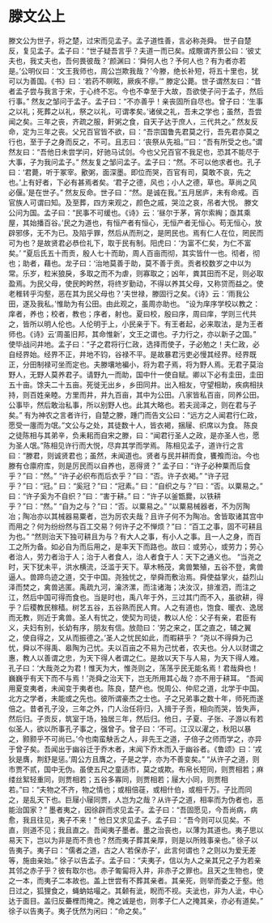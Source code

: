# 滕文公上
滕文公为世子，将之楚，过宋而见孟子。孟子道性善，言必称尧舜。
世子自楚反，复见孟子。孟子曰：“世子疑吾言乎？夫道一而已矣。成覸谓齐景公曰：‘彼丈夫也，我丈夫也，吾何畏彼哉？’颜渊曰：‘舜何人也？予何人也？有为者亦若是。’公明仪曰：‘文王我师也，周公岂欺我哉？’今滕，绝长补短，将五十里也，犹可以为善国。《书》曰：‘若药不瞑眩，厥疾不瘳。’”
滕定公薨。世子谓然友曰：“昔者孟子尝与我言于宋，于心终不忘。今也不幸至于大故，吾欲使子问于孟子，然后行事。”
然友之邹问于孟子。孟子曰：“不亦善乎！亲丧固所自尽也。曾子曰：‘生事之以礼；死葬之以礼，祭之以礼，可谓孝矣。’诸侯之礼，吾未之学也；虽然，吾尝闻之矣。三年之丧，齐疏之服，飦粥之食，自天子达于庶人，三代共之。”
然友反命，定为三年之丧。父兄百官皆不欲，曰：“吾宗国鲁先君莫之行，吾先君亦莫之行也，至于子之身而反之，不可。且志曰：‘丧祭从先祖。’”曰：“吾有所受之也。”谓然友曰：“吾他日未尝学问，好驰马试剑。今也父兄百官不我足也，恐其不能尽于大事，子为我问孟子。”
然友复之邹问孟子。孟子曰：“然。不可以他求者也。孔子曰：‘君薨，听于冢宰。歠粥，面深墨。即位而哭，百官有司，莫敢不哀，先之也。’上有好者，下必有甚焉者矣。‘君子之德，风也；小人之德，草也。草尚之风必偃。’是在世子。”
然友反命。世子曰：“然。是诚在我。”五月居庐，未有命戒。百官族人可谓曰知。及至葬，四方来观之，颜色之戚，哭泣之哀，吊者大悦。
滕文公问为国。孟子曰：“民事不可缓也。《诗》云：‘昼尔于茅，宵尔索綯；亟其乘屋，其始播百谷。’民之为道也，有恒产者有恒心，无恒产者无恒心。苟无恒心，放辟邪侈，无不为已。及陷乎罪，然后从而刑之，是罔民也。焉有仁人在位，罔民而可为也？是故贤君必恭俭礼下，取于民有制。阳虎曰：‘为富不仁矣，为仁不富矣。’
“夏后氏五十而贡，殷人七十而助，周人百亩而彻，其实皆什一也。彻者，彻也；助者，藉也。龙子曰：‘治地莫善于助，莫不善于贡。贡者校数岁之中以为常。乐岁，粒米狼戾，多取之而不为虐，则寡取之；凶年，粪其田而不足，则必取盈焉。为民父母，使民盻盻然，将终岁勤动，不得以养其父母，又称贷而益之。使老稚转乎沟壑，恶在其为民父母也？’夫世禄，滕固行之矣。《诗》云：‘雨我公田，遂及我私。’惟助为有公田。由此观之，虽周亦助也。
“设为庠序学校以教之：庠者，养也；校者，教也；序者，射也。夏曰校，殷曰序，周曰庠，学则三代共之，皆所以明人伦也。人伦明于上，小民亲于下。有王者起，必来取法，是为王者师也。《诗》云‘周虽旧邦，其命惟新’，文王之谓也。子力行之，亦以新子之国。”
使毕战问井地。孟子曰：“子之君将行仁政，选择而使子，子必勉之！夫仁政，必自经界始。经界不正，井地不钧，谷禄不平。是故暴君污吏必慢其经界。经界既正，分田制禄可坐而定也。夫滕壤地褊小，将为君子焉，将为野人焉。无君子莫治野人，无野人莫养君子。请野九一而助，国中什一使自赋。卿以下必有圭田，圭田五十亩。馀夫二十五亩。死徙无出乡，乡田同井。出入相友，守望相助，疾病相扶持，则百姓亲睦。方里而井，井九百亩，其中为公田。八家皆私百亩，同养公田。公事毕，然后敢治私事，所以别野人也。此其大略也。若夫润泽之，则在君与子矣。”
有为神农之言者许行，自楚之滕，踵门而告文公曰：“远方之人闻君行仁政，愿受一廛而为氓。”文公与之处，其徒数十人，皆衣褐，捆屦、织席以为食。
陈良之徒陈相与其弟辛，负耒耜而自宋之滕，曰：“闻君行圣人之政，是亦圣人也，愿为圣人氓。”陈相见许行而大悦，尽弃其学而学焉。
陈相见孟子，道许行之言曰：“滕君，则诚贤君也；虽然，未闻道也。贤者与民并耕而食，饔飧而治。今也滕有仓廪府库，则是厉民而以自养也，恶得贤？”
孟子曰：“许子必种粟而后食乎？”曰：“然。”
“许子必织布而后衣乎？”曰：“否。许子衣褐。”
“许子冠乎？”曰：“冠。”
曰：“奚冠？”曰：“冠素。”
曰：“自织之与？”曰：“否。以粟易之。”
曰：“许子奚为不自织？”曰：“害于耕。”
曰：“许子以釜甑爨，以铁耕乎？”曰：“然。”
“自为之与？”曰：“否。以粟易之。”
“以粟易械器者，不为厉陶冶；陶冶亦以其械器易粟者，岂为厉农夫哉？且许子何不为陶冶。舍皆取诸其宫中而用之？何为纷纷然与百工交易？何许子之不惮烦？”曰：“百工之事，固不可耕且为也。”
“然则治天下独可耕且为与？有大人之事，有小人之事。且一人之身，而百工之所为备。如必自为而后用之，是率天下而路也。故曰：或劳心，或劳力；劳心者治人，劳力者治于人；治于人者食人，治人者食于人：天下之通义也。
“当尧之时，天下犹未平，洪水横流，泛滥于天下。草木畅茂，禽兽繁殖，五谷不登，禽兽逼人。兽蹄鸟迹之道，交于中国。尧独忧之，举舜而敷治焉。舜使益掌火，益烈山泽而焚之，禽兽逃匿。禹疏九河，瀹济漯，而注诸海；决汝汉，排淮泗，而注之江，然后中国可得而食也。当是时也，禹八年于外，三过其门而不入，虽欲耕，得乎？后稷教民稼穑。树艺五谷，五谷熟而民人育。人之有道也，饱食、暖衣、逸居而无教，则近于禽兽。圣人有忧之，使契为司徒，教以人伦：父子有亲，君臣有义，夫妇有别，长幼有序，朋友有信。放勋曰：‘劳之来之，匡之直之，辅之翼之，使自得之，又从而振德之。’圣人之忧民如此，而暇耕乎？
“尧以不得舜为己忧，舜以不得禹、皋陶为己忧。夫以百亩之不易为己忧者，农夫也。分人以财谓之惠，教人以善谓之忠，为天下得人者谓之仁。是故以天下与人易，为天下得人难。孔子曰：‘大哉尧之为君！惟天为大，惟尧则之，荡荡乎民无能名焉！君哉舜也！巍巍乎有天下而不与焉！’尧舜之治天下，岂无所用其心哉？亦不用于耕耳。
“吾闻用夏变夷者，未闻变于夷者也。陈良，楚产也。悦周公、仲尼之道，北学于中国。北方之学者，未能或之先也。彼所谓豪杰之士也。子之兄弟事之数十年，师死而遂倍之。昔者孔子没，三年之外，门人治任将归，入揖于子贡，相向而哭，皆失声，然后归。子贡反，筑室于场，独居三年，然后归。他日，子夏、子张、子游以有若似圣人，欲以所事孔子事之，强曾子。曾子曰：‘不可。江汉以濯之，秋阳以暴之，颢颢乎不可尚已。’今也南蛮觖舌之人，非先王之道，子倍子之师而学之，亦异于曾子矣。吾闻出于幽谷迁于乔木者，末闻下乔木而入于幽谷者。《鲁颂》曰：‘戎狄是膺，荆舒是惩。’周公方且膺之，子是之学，亦为不善变矣。”
“从许子之道，则市贾不贰，国中无伪。虽使五尺之童适市，莫之或欺。布帛长短同，则贾相若；麻缕丝絮轻重同，则贾相若；五谷多寡同，则贾相若；屦大小同，则贾相若。”曰：“夫物之不齐，物之情也；或相倍蓰，或相什伯，或相千万。子比而同之，是乱天下也。巨屦小屦同贾，人岂为之哉？从许子之道，相率而为伪者也，恶能治国家？”
墨者夷之，因徐辟而求见孟子。孟子曰：“吾固愿见，今吾尚病，病愈，我且往见，夷子不来！”
他日又求见孟子。孟子曰：“吾今则可以见矣。不直，则道不见；我且直之。吾闻夷子墨者。墨之治丧也，以薄为其道也。夷子思以易天下，岂以为非是而不贵也？然而夷子葬其亲厚，则是以所贱事亲也。”
徐子以告夷子。夷子曰：“儒者之道，古之人‘若保赤子’，此言何谓也？之则以为爱无差等，施由亲始。”
徐子以告孟子。孟子曰：“夫夷子，信以为人之亲其兄之子为若亲其邻之赤子乎？彼有取尔也。赤子匍匐将入井，非赤子之罪也。且天之生物也，使之一本，而夷子二本故也。盖上世尝有不葬其亲者。其亲死，则举而委之于壑。他日过之，狐狸食之，蝇蚋姑嘬之。其颡有泚，睨而不视。夫泚也，非为人泚，中心达于面目。盖归反虆梩而掩之。掩之诚是也，则孝子仁人之掩其亲，亦必有道矣。”
徐子以告夷子。夷子怃然为闲曰：“命之矣。”
